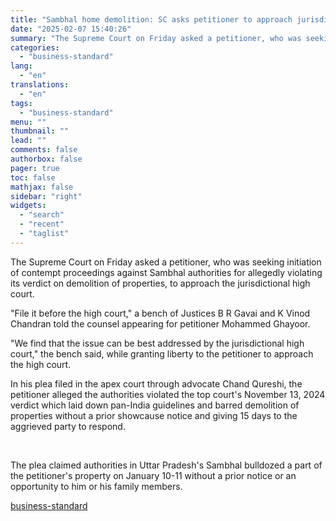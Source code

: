 ```yaml
---
title: "Sambhal home demolition: SC asks petitioner to approach jurisdictional HC"
date: "2025-02-07 15:40:26"
summary: "The Supreme Court on Friday asked a petitioner, who was seeking initiation of contempt proceedings against Sambhal authorities for allegedly violating its verdict on demolition of properties, to approach the jurisdictional high court. \"File it before the high court,\" a bench of Justices B R Gavai and K Vinod Chandran..."
categories:
  - "business-standard"
lang:
  - "en"
translations:
  - "en"
tags:
  - "business-standard"
menu: ""
thumbnail: ""
lead: ""
comments: false
authorbox: false
pager: true
toc: false
mathjax: false
sidebar: "right"
widgets:
  - "search"
  - "recent"
  - "taglist"
---
```


The Supreme Court on Friday asked a petitioner, who was seeking initiation of contempt proceedings against Sambhal authorities for allegedly violating its verdict on demolition of properties, to approach the jurisdictional high court.

"File it before the high court," a bench of Justices B R Gavai and K Vinod Chandran told the counsel appearing for petitioner Mohammed Ghayoor.

"We find that the issue can be best addressed by the jurisdictional high court," the bench said, while granting liberty to the petitioner to approach the high court.

In his plea filed in the apex court through advocate Chand Qureshi, the petitioner alleged the authorities violated the top court's November 13, 2024 verdict which laid down pan-India guidelines and barred demolition of properties without a prior showcause notice and giving 15 days to the aggrieved party to respond.

 

The plea claimed authorities in Uttar Pradesh's Sambhal bulldozed a part of the petitioner's property on January 10-11 without a prior notice or an opportunity to him or his family members.

[business-standard](https://www.business-standard.com/india-news/sambhal-home-demolition-sc-asks-petitioner-to-approach-jurisdictional-hc-125020700642_1.html)
